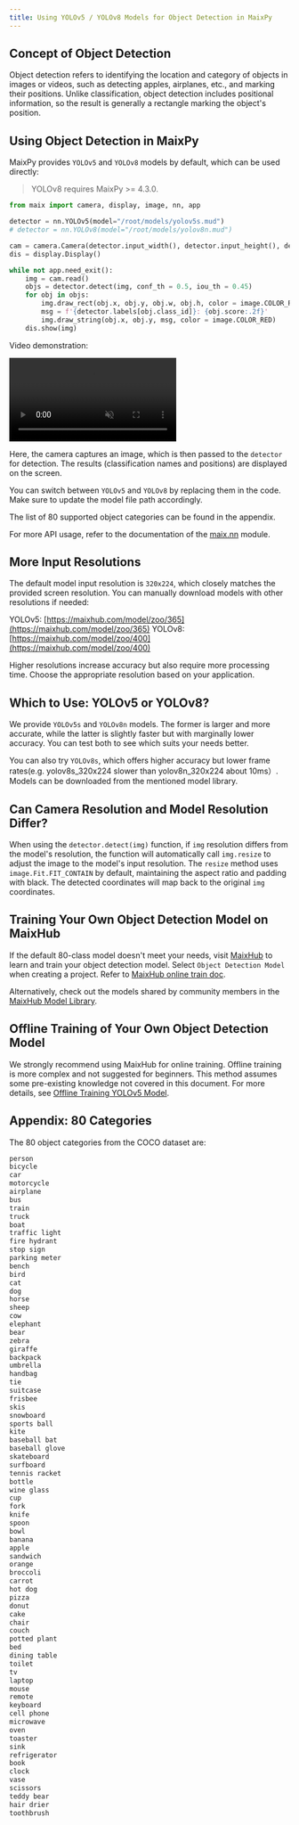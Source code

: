 ```yaml
---
title: Using YOLOv5 / YOLOv8 Models for Object Detection in MaixPy
---
```


## Concept of Object Detection

Object detection refers to identifying the location and category of objects in images or videos, such as detecting apples, airplanes, etc., and marking their positions. Unlike classification, object detection includes positional information, so the result is generally a rectangle marking the object's position.

## Using Object Detection in MaixPy

MaixPy provides `YOLOv5` and `YOLOv8` models by default, which can be used directly:
> YOLOv8 requires MaixPy >= 4.3.0.

```python
from maix import camera, display, image, nn, app

detector = nn.YOLOv5(model="/root/models/yolov5s.mud")
# detector = nn.YOLOv8(model="/root/models/yolov8n.mud")

cam = camera.Camera(detector.input_width(), detector.input_height(), detector.input_format())
dis = display.Display()

while not app.need_exit():
    img = cam.read()
    objs = detector.detect(img, conf_th = 0.5, iou_th = 0.45)
    for obj in objs:
        img.draw_rect(obj.x, obj.y, obj.w, obj.h, color = image.COLOR_RED)
        msg = f'{detector.labels[obj.class_id]}: {obj.score:.2f}'
        img.draw_string(obj.x, obj.y, msg, color = image.COLOR_RED)
    dis.show(img)
```

Video demonstration:

<div>
<video playsinline controls autoplay loop muted preload src="https://wiki.sipeed.com/maixpy/static/video/detector.mp4" type="video/mp4">
</div>

Here, the camera captures an image, which is then passed to the `detector` for detection. The results (classification names and positions) are displayed on the screen.

You can switch between `YOLOv5` and `YOLOv8` by replacing them in the code. Make sure to update the model file path accordingly.

The list of 80 supported object categories can be found in the appendix.

For more API usage, refer to the documentation of the [maix.nn](/api/maix/nn.html) module.

## More Input Resolutions

The default model input resolution is `320x224`, which closely matches the provided screen resolution. You can manually download models with other resolutions if needed:

YOLOv5: [https://maixhub.com/model/zoo/365](https://maixhub.com/model/zoo/365)
YOLOv8: [https://maixhub.com/model/zoo/400](https://maixhub.com/model/zoo/400)

Higher resolutions increase accuracy but also require more processing time. Choose the appropriate resolution based on your application.

## Which to Use: YOLOv5 or YOLOv8?

We provide `YOLOv5s` and `YOLOv8n` models. The former is larger and more accurate, while the latter is slightly faster but with marginally lower accuracy. You can test both to see which suits your needs better.

You can also try `YOLOv8s`, which offers higher accuracy but lower frame rates(e.g. yolov8s_320x224 slower than yolov8n_320x224 about 10ms）. Models can be downloaded from the mentioned model library.

## Can Camera Resolution and Model Resolution Differ?

When using the `detector.detect(img)` function, if `img` resolution differs from the model's resolution, the function will automatically call `img.resize` to adjust the image to the model's input resolution. The `resize` method uses `image.Fit.FIT_CONTAIN` by default, maintaining the aspect ratio and padding with black. The detected coordinates will map back to the original `img` coordinates.

## Training Your Own Object Detection Model on MaixHub

If the default 80-class model doesn't meet your needs, visit [MaixHub](https://maixhub.com) to learn and train your object detection model. Select `Object Detection Model` when creating a project. Refer to [MaixHub online train doc](./maixhub_train.md).

Alternatively, check out the models shared by community members in the [MaixHub Model Library](https://maixhub.com/model/zoo?platform=maixcam).

## Offline Training of Your Own Object Detection Model

We strongly recommend using MaixHub for online training. Offline training is more complex and not suggested for beginners. This method assumes some pre-existing knowledge not covered in this document. For more details, see [Offline Training YOLOv5 Model](./customize_model_yolov5.md).

## Appendix: 80 Categories

The 80 object categories from the COCO dataset are:

```txt
person
bicycle
car
motorcycle
airplane
bus
train
truck
boat
traffic light
fire hydrant
stop sign
parking meter
bench
bird
cat
dog
horse
sheep
cow
elephant
bear
zebra
giraffe
backpack
umbrella
handbag
tie
suitcase
frisbee
skis
snowboard
sports ball
kite
baseball bat
baseball glove
skateboard
surfboard
tennis racket
bottle
wine glass
cup
fork
knife
spoon
bowl
banana
apple
sandwich
orange
broccoli
carrot
hot dog
pizza
donut
cake
chair
couch
potted plant
bed
dining table
toilet
tv
laptop
mouse
remote
keyboard
cell phone
microwave
oven
toaster
sink
refrigerator
book
clock
vase
scissors
teddy bear
hair drier
toothbrush
```
